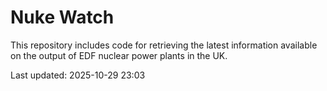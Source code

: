 # Nuke Watch

This repository includes code for retrieving the latest information available on the output of EDF nuclear power plants in the UK.

Last updated: 2025-10-29 23:03